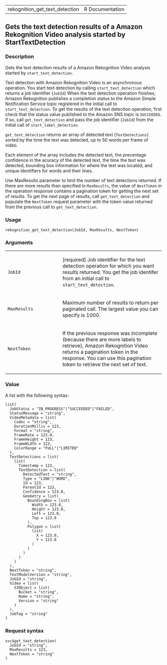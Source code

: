 <table style="width: 100%;">
<tbody>
<tr class="odd">
<td>rekognition_get_text_detection</td>
<td style="text-align: right;">R Documentation</td>
</tr>
</tbody>
</table>

## Gets the text detection results of a Amazon Rekognition Video analysis started by StartTextDetection

### Description

Gets the text detection results of a Amazon Rekognition Video analysis
started by `start_text_detection`.

Text detection with Amazon Rekognition Video is an asynchronous
operation. You start text detection by calling `start_text_detection`
which returns a job identifier (`JobId`) When the text detection
operation finishes, Amazon Rekognition publishes a completion status to
the Amazon Simple Notification Service topic registered in the initial
call to `start_text_detection`. To get the results of the text detection
operation, first check that the status value published to the Amazon SNS
topic is `SUCCEEDED`. if so, call `get_text_detection` and pass the job
identifier (`JobId`) from the initial call of `start_label_detection`.

`get_text_detection` returns an array of detected text
(`TextDetections`) sorted by the time the text was detected, up to 50
words per frame of video.

Each element of the array includes the detected text, the precentage
confidence in the acuracy of the detected text, the time the text was
detected, bounding box information for where the text was located, and
unique identifiers for words and their lines.

Use MaxResults parameter to limit the number of text detections
returned. If there are more results than specified in `MaxResults`, the
value of `NextToken` in the operation response contains a pagination
token for getting the next set of results. To get the next page of
results, call `get_text_detection` and populate the `NextToken` request
parameter with the token value returned from the previous call to
`get_text_detection`.

### Usage

    rekognition_get_text_detection(JobId, MaxResults, NextToken)

### Arguments

<table>
<colgroup>
<col style="width: 35%" />
<col style="width: 65%" />
</colgroup>
<tbody>
<tr class="odd">
<td><code id="rekognition_get_text_detection_:_JobId">JobId</code></td>
<td><p>[required] Job identifier for the text detection operation for
which you want results returned. You get the job identifer from an
initial call to <code>start_text_detection</code>.</p></td>
</tr>
<tr class="even">
<td><code
id="rekognition_get_text_detection_:_MaxResults">MaxResults</code></td>
<td><p>Maximum number of results to return per paginated call. The
largest value you can specify is 1000.</p></td>
</tr>
<tr class="odd">
<td><code
id="rekognition_get_text_detection_:_NextToken">NextToken</code></td>
<td><p>If the previous response was incomplete (because there are more
labels to retrieve), Amazon Rekognition Video returns a pagination token
in the response. You can use this pagination token to retrieve the next
set of text.</p></td>
</tr>
</tbody>
</table>

### Value

A list with the following syntax:

    list(
      JobStatus = "IN_PROGRESS"|"SUCCEEDED"|"FAILED",
      StatusMessage = "string",
      VideoMetadata = list(
        Codec = "string",
        DurationMillis = 123,
        Format = "string",
        FrameRate = 123.0,
        FrameHeight = 123,
        FrameWidth = 123,
        ColorRange = "FULL"|"LIMITED"
      ),
      TextDetections = list(
        list(
          Timestamp = 123,
          TextDetection = list(
            DetectedText = "string",
            Type = "LINE"|"WORD",
            Id = 123,
            ParentId = 123,
            Confidence = 123.0,
            Geometry = list(
              BoundingBox = list(
                Width = 123.0,
                Height = 123.0,
                Left = 123.0,
                Top = 123.0
              ),
              Polygon = list(
                list(
                  X = 123.0,
                  Y = 123.0
                )
              )
            )
          )
        )
      ),
      NextToken = "string",
      TextModelVersion = "string",
      JobId = "string",
      Video = list(
        S3Object = list(
          Bucket = "string",
          Name = "string",
          Version = "string"
        )
      ),
      JobTag = "string"
    )

### Request syntax

    svc$get_text_detection(
      JobId = "string",
      MaxResults = 123,
      NextToken = "string"
    )

